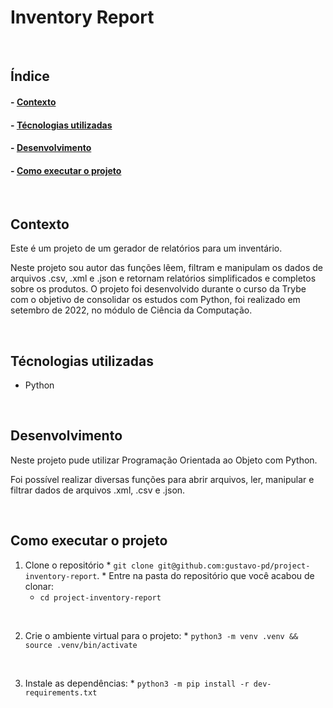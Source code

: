 <h1>Inventory Report</h1>
</br>

<h2>Índice</h2>
<h4>- <a href="#context">Contexto</a></h4>
<h4>- <a href="#tecnologies">Técnologias utilizadas</a></h4>
<h4>- <a href="#development">Desenvolvimento</a></h4>
<h4>- <a href="#howtouse">Como executar o projeto</a></h4>
</br>

<h2 id="context">Contexto</h2>

<p>Este é um projeto de um gerador de relatórios para um inventário.</p>
<p>Neste projeto sou autor das funções lêem, filtram e manipulam os dados de arquivos .csv, .xml e .json e retornam relatórios simplificados e completos sobre os produtos. O projeto foi desenvolvido durante o curso da Trybe com o objetivo de consolidar os estudos com Python, foi realizado em setembro de 2022, no módulo de Ciência da Computação.</p>
</br>

<h2 id="tecnologies">Técnologias utilizadas</h2>

<ul>
  <li>Python</li>
</ul>
</br>

<h2 id="development">Desenvolvimento</h2>

<p>Neste projeto pude utilizar Programação Orientada ao Objeto com Python.</p>
<p>Foi possível realizar diversas funções para abrir arquivos, ler, manipular e filtrar dados de arquivos .xml, 
.csv e .json.</p>
</br>

<h2 id="howtouse">Como executar o projeto</h2>

  1. Clone o repositório
    * `git clone git@github.com:gustavo-pd/project-inventory-report`.
    * Entre na pasta do repositório que você acabou de clonar:
      * `cd project-inventory-report`
</br>

  2. Crie o ambiente virtual para o projeto:
    * `python3 -m venv .venv && source .venv/bin/activate`
</br>

  3. Instale as dependências:
    * `python3 -m pip install -r dev-requirements.txt`
</br>

